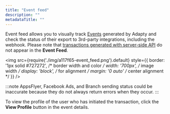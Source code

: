 ```yaml
---
title: "Event feed"
description: ""
metadataTitle: ""
---
```


Event feed allows you to visually track [Events](events) generated by Adapty and check the status of their export to 3rd-party integrations, including the webhook. Please note that [transactions generated with server-side API](server-side-api-specs#transaction) do not appear in the **Event Feed**.


<img
  src={require('./img/a117f65-event_feed.png').default}
  style={{
    border: '1px solid #727272', /* border width and color */
    width: '700px', /* image width */
    display: 'block', /* for alignment */
    margin: '0 auto' /* center alignment */
  }}
/>





:::note
AppsFlyer, Facebook Ads, and Branch sending status could be inaccurate because they do not always return errors when they occur.
:::

To view the profile of the user who has initiated the transaction, click the **View Profile** button in the event details.